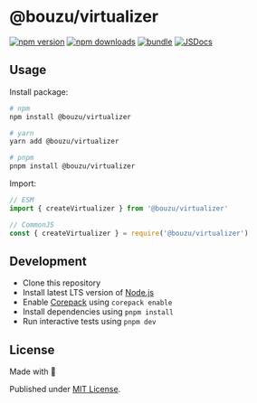 # @bouzu/virtualizer

[![npm version][npm-version-src]][npm-version-href]
[![npm downloads][npm-downloads-src]][npm-downloads-href]
[![bundle][bundle-src]][bundle-href]
[![JSDocs][jsdocs-src]][jsdocs-href]

## Usage

Install package:

```sh
# npm
npm install @bouzu/virtualizer

# yarn
yarn add @bouzu/virtualizer

# pnpm
pnpm install @bouzu/virtualizer
```

Import:

```js
// ESM
import { createVirtualizer } from '@bouzu/virtualizer'

// CommonJS
const { createVirtualizer } = require('@bouzu/virtualizer')
```

## Development

- Clone this repository
- Install latest LTS version of [Node.js](https://nodejs.org/en/)
- Enable [Corepack](https://github.com/nodejs/corepack) using `corepack enable`
- Install dependencies using `pnpm install`
- Run interactive tests using `pnpm dev`

## License

Made with 💛

Published under [MIT License](./LICENSE).


<!-- Badges -->

[npm-version-src]: https://img.shields.io/npm/v/@bouzu/virtualizer?style=flat&colorA=18181B&colorB=F0DB4F
[npm-version-href]: https://npmjs.com/package/@bouzu/virtualizer
[npm-downloads-src]: https://img.shields.io/npm/dm/@bouzu/virtualizer?style=flat&colorA=18181B&colorB=F0DB4F
[npm-downloads-href]: https://npmjs.com/package/@bouzu/virtualizer
[bundle-src]: https://img.shields.io/bundlephobia/minzip/@bouzu/virtualizer?style=flat&colorA=18181B&colorB=F0DB4F
[bundle-href]: https://bundlephobia.com/result?p=@bouzu/virtualizer
[jsdocs-src]: https://img.shields.io/badge/jsDocs.io-reference-18181B?style=flat&colorA=18181B&colorB=F0DB4F
[jsdocs-href]: https://www.jsdocs.io/package/@bouzu/virtualizer
